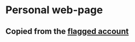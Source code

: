 # Personal web-page
## Copied from the [flagged account](https://github.com/l-golofastov/personal-page)
